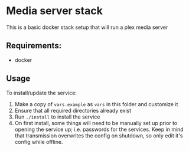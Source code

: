 # Media server stack

This is a basic docker stack setup that will run a plex media server

## Requirements:
* docker

## Usage

To install/update the service:

1. Make a copy of `vars.example` as `vars` in this folder and customize it
2. Ensure that all required directories already exist
3. Run `./install` to install the service
4. On first install, some things will need to be manually set up prior to opening the service up; i.e. passwords for the services. Keep in mind that transmission overwrites the config on shutdown, so only edit it's config while offline.
